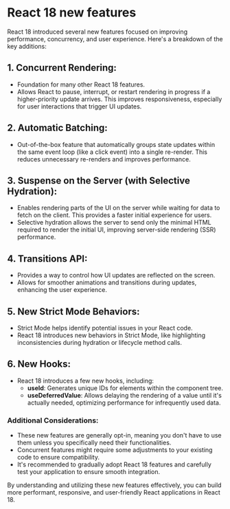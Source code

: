 # React 18 new features
React 18 introduced several new features focused on improving performance, concurrency, and user experience. Here's a breakdown of the key additions:

## 1. Concurrent Rendering:
- Foundation for many other React 18 features.
- Allows React to pause, interrupt, or restart rendering in progress if a higher-priority update arrives. This improves responsiveness, especially for user interactions that trigger UI updates.
## 2. Automatic Batching:
- Out-of-the-box feature that automatically groups state updates within the same event loop (like a click event) into a single re-render. This reduces unnecessary re-renders and improves performance.
## 3. Suspense on the Server (with Selective Hydration):
- Enables rendering parts of the UI on the server while waiting for data to fetch on the client. This provides a faster initial experience for users.
- Selective hydration allows the server to send only the minimal HTML required to render the initial UI, improving server-side rendering (SSR) performance.
## 4. Transitions API:
- Provides a way to control how UI updates are reflected on the screen.
- Allows for smoother animations and transitions during updates, enhancing the user experience.
## 5. New Strict Mode Behaviors:
- Strict Mode helps identify potential issues in your React code.
- React 18 introduces new behaviors in Strict Mode, like highlighting inconsistencies during hydration or lifecycle method calls.
## 6. New Hooks:
- React 18 introduces a few new hooks, including:
   - **useId**: Generates unique IDs for elements within the component tree.
   - **useDeferredValue**: Allows delaying the rendering of a value until it's actually needed, optimizing performance for infrequently used data.

### Additional Considerations:
- These new features are generally opt-in, meaning you don't have to use them unless you specifically need their functionalities.
- Concurrent features might require some adjustments to your existing code to ensure compatibility.
- It's recommended to gradually adopt React 18 features and carefully test your application to ensure smooth integration.
  
By understanding and utilizing these new features effectively, you can build more performant, responsive, and user-friendly React applications in React 18.

